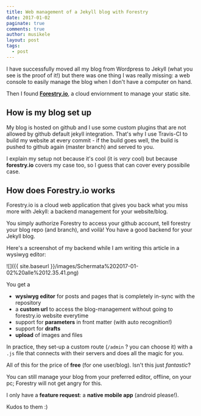 ```yaml
---
title: Web management of a Jekyll blog with Forestry
date: 2017-01-02
paginate: true
comments: true
author: musikele
layout: post
tags:
  - post
---
```

I have successfully moved all my blog from Wordpress to Jekyll (what you see is the proof of it!) but there was one thing I was really missing: a web console to easily manage the blog when I don't have a computer on hand.

Then I found [**Forestry.io**](http://forestry.io), a cloud enviornment to manage your static site.

## How is my blog set up

My blog is hosted on github and I use some custom plugins that are not allowed by github default jekyll integration. That's why I use Travis-CI to build my website at every commit - if the build goes well, the build is pushed to github again (master branch) and served to you.

I explain my setup not because it's cool (it is _very_ cool) but because **forestry.io** covers my case too, so I guess that can cover every possibile case.

## How does Forestry.io works

Forestry.io is a cloud web application that gives you back what you miss more with Jekyll: a backend management for your website/blog.

You simply authorize Forestry to access your github account, tell forestry your blog repo (and branch), and voilà! You have a good backend for your Jekyll blog.

Here's a screenshot of my backend while I am writing this article in a wysiwyg editor:

![]({{ site.baseurl }}/images/Schermata%202017-01-02%20alle%2012.35.41.png)

You get a

* **wysiwyg editor** for posts and pages that is completely in-sync with the repository
*   a **custom url** to access the blog-management without going to forestry.io website everytime
*   support for **parameters** in front matter (with auto recognition!)
*  support for **drafts**
*  **upload** of images and files

In practice, they set-up a custom route (`/admin` ? you can choose it) with a `.js` file that connects with their servers and does all the magic for you.

All of this for the price of **free** (for one user/blog). Isn't this just _fantastic_?

You can still manage your blog from your preferred editor, offline, on your pc; Forestry will not get angry for this.

I only have a **feature request**: a **native mobile app** (android please!).

Kudos to them :)